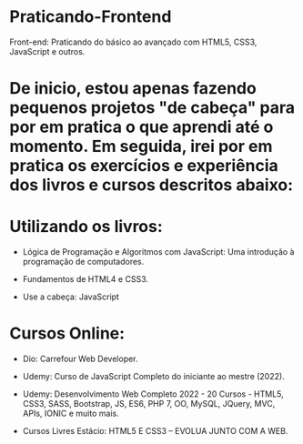 # Praticando-Frontend
Front-end: Praticando do básico ao avançado com HTML5, CSS3, JavaScript e outros.&nbsp;


# De inicio, estou apenas fazendo pequenos projetos "de cabeça" para por em pratica o que aprendi até o momento. Em seguida, irei por em pratica os exercícios e experiência dos livros e cursos descritos abaixo:

# Utilizando os livros:
* Lógica de Programação e Algoritmos com JavaScript: Uma introdução à programação de computadores.&nbsp;


* Fundamentos de HTML4 e CSS3.&nbsp;


* Use a cabeça: JavaScript&nbsp;


# Cursos Online:
* Dio: Carrefour Web Developer.&nbsp;


* Udemy: Curso de JavaScript Completo do iniciante ao mestre (2022).&nbsp;


* Udemy: Desenvolvimento Web Completo 2022 - 20 Cursos - HTML5, CSS3, SASS, Bootstrap, JS, ES6, PHP 7, OO, MySQL, JQuery, MVC, APIs, IONIC e muito mais.&nbsp;


* Cursos Livres Estácio: HTML5 E CSS3 – EVOLUA JUNTO COM A WEB.&nbsp;
